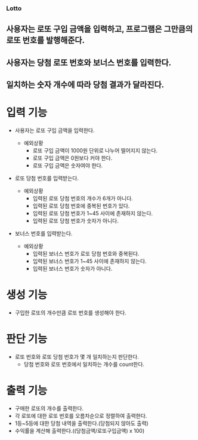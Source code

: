 ### Lotto

## 사용자는 로또 구입 금액을 입력하고, 프로그램은 그만큼의 로또 번호를 발행해준다.

## 사용자는 당첨 로또 번호와 보너스 번호를 입력한다.

## 일치하는 숫자 개수에 따라 당첨 결과가 달라진다.

# 입력 기능

- 사용자는 로또 구입 금액을 입력한다.

  - 예외상황
    - 로또 구입 금액이 1000원 단위로 나누어 떨어지지 않는다.
    - 로또 구입 금액은 0원보다 커야 한다.
    - 로또 구입 금액은 숫자여야 한다.

- 로또 당첨 번호를 입력받는다.

  - 예외상황
    - 입력된 로또 당첨 번호의 개수가 6개가 아니다.
    - 입력된 로또 당첨 번호에 중복된 번호가 있다.
    - 입력된 로또 당첨 번호가 1~45 사이에 존재하지 않는다.
    - 입력된 로또 당첨 번호가 숫자가 아니다.

- 보너스 번호를 입력받는다.
  - 예외상황
    - 입력된 보너스 번호가 로또 당첨 번호와 중복된다.
    - 입력된 보너스 번호가 1~45 사이에 존재하지 않는다.
    - 입력된 보너스 번호가 숫자가 아니다.

# 생성 기능

- 구입한 로또의 개수만큼 로또 번호를 생성해야 한다.

# 판단 기능

- 로또 번호와 로또 당첨 번호가 몇 개 일치하는지 판단한다.
  - 당첨 번호와 로또 번호에서 일치하는 개수를 count한다.

# 출력 기능

- 구매한 로또의 개수를 출력한다.
- 각 로또에 대한 로또 번호를 오름차순으로 정렬하여 출력한다.
- 1등~5등에 대한 당첨 내역을 출력한다.(당첨되지 않아도 출력)
- 수익률을 계산해 출력한다.((당첨금액/로또구입금액) x 100)

